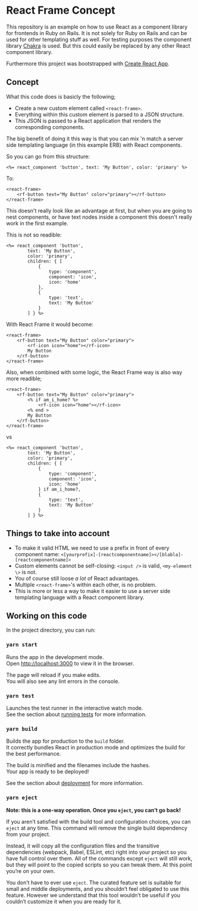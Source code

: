 # React Frame Concept

This repository is an example on how to use React as a component library for frontends in Ruby on Rails. It is not solely for Ruby on Rails and can be used for other templating stuff as well. For testing purposes the component library [Chakra](https://chakra-ui.com/) is used. But this could easily be replaced by any other React component library.

Furthermore this project was bootstrapped with [Create React App](https://github.com/facebook/create-react-app).

## Concept

What this code does is basicly the following;

- Create a new custom element called `<react-frame>`.
- Everything within this custom element is parsed to a JSON structure.
- This JSON is passed to a React application that renders the corresponding components.

The big benefit of doing it this way is that you can mix 'n match a server side templating language (in this example ERB) with React components.

So you can go from this structure:

```
<%= react_component 'button', text: 'My Button', color: 'primary' %>
```

To:

```
<react-frame>
    <rf-button text="My Button" color="primary"></rf-button>
</react-frame>
```

This doesn't really look like an advantage at first, but when you are going to nest components, or have text nodes inside a component this doesn't really work in the first example.

This is not so readible:

```
<%= react_component 'button',
        text: 'My Button',
        color: 'primary',
        children: { [
            {
                type: 'component',
                component: 'icon',
                icon: 'home'
            },
            {
                type: 'text',
                text: 'My Button'
            }
        ] } %>
```

With React Frame it would become:

```
<react-frame>
    <rf-button text="My Button" color="primary">
        <rf-icon icon="home"></rf-icon>
        My Button
    </rf-button>
</react-frame>
```

Also, when combined with some logic, the React Frame way is also way more readible;

```
<react-frame>
    <rf-button text="My Button" color="primary">
        <% if am_i_home? %>
            <rf-icon icon="home"></rf-icon>
        <% end >
        My Button
    </rf-button>
</react-frame>
```

vs

```
<%= react_component 'button',
        text: 'My Button',
        color: 'primary',
        children: { [
            {
                type: 'component',
                component: 'icon',
                icon: 'home'
            } if am_i_home?,
            {
                type: 'text',
                text: 'My Button'
            }
        ] } %>
```

## Things to take into account

- To make it valid HTML we need to use a prefix in front of every component name: `<[yourprefix]-[reactcomponentname]></[blabla]-[reactcomponentname]>`
- Custom elements cannot be self-closing: `<input />` is valid, `<my-element \>` is not.
- You of course still loose _a lot_ of React advantages.
- Multiple `<react-frame>`'s within each other, is no problem.
- This is more or less a way to make it easier to use a server side templating language with a React component library.

## Working on this code

In the project directory, you can run:

### `yarn start`

Runs the app in the development mode.<br />
Open [http://localhost:3000](http://localhost:3000) to view it in the browser.

The page will reload if you make edits.<br />
You will also see any lint errors in the console.

### `yarn test`

Launches the test runner in the interactive watch mode.<br />
See the section about [running tests](https://facebook.github.io/create-react-app/docs/running-tests) for more information.

### `yarn build`

Builds the app for production to the `build` folder.<br />
It correctly bundles React in production mode and optimizes the build for the best performance.

The build is minified and the filenames include the hashes.<br />
Your app is ready to be deployed!

See the section about [deployment](https://facebook.github.io/create-react-app/docs/deployment) for more information.

### `yarn eject`

**Note: this is a one-way operation. Once you `eject`, you can’t go back!**

If you aren’t satisfied with the build tool and configuration choices, you can `eject` at any time. This command will remove the single build dependency from your project.

Instead, it will copy all the configuration files and the transitive dependencies (webpack, Babel, ESLint, etc) right into your project so you have full control over them. All of the commands except `eject` will still work, but they will point to the copied scripts so you can tweak them. At this point you’re on your own.

You don’t have to ever use `eject`. The curated feature set is suitable for small and middle deployments, and you shouldn’t feel obligated to use this feature. However we understand that this tool wouldn’t be useful if you couldn’t customize it when you are ready for it.
